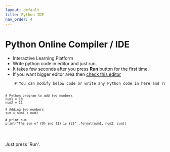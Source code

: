 ```yaml
---
layout: default
title: Python IDE
nav_order: 4
---
```


# Python Online Compiler / IDE 

- Interactive Learning Platform
- Write python code in editor and just run.
- It takes few seconds after you press **Run** button for the first time.
- If you want bigger editor area then [check this editor](https://compiler.pythonhub.org)

<div data-datacamp-exercise data-lang="python" data-height="auto">
  <code data-type="pre-exercise-code"></code>
  <code data-type="sample-code"><pre>
    # You can modify below code or write any Python code in here and run.

    # Python program to add two numbers
    num1 = 18
    num2 = 11

    # Adding two numbers
    sum = num1 + num2

    # print sum
    print("The sum of {0} and {1} is {2}" .format(num1, num2, sum))

  </pre></code>
  <code data-type="solution"></code>
  <code data-type="sct"></code>
  <div data-type="hint">Just press 'Run'.</div>
</div>



